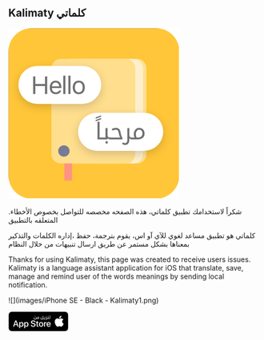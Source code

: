 ## Kalimaty كلماتي
![](KalimatyIcon2.png)

.شكراً لاستخدامك تطبيق كلماتي، هذه الصفحه مخصصه للتواصل بخصوص الأخطاء المتعلقه بالتطبيق

كلماتي هو تطبيق مساعد لغوي للآي آو اس، يقوم بترجمة، حفظ ،إداره الكلمات والتذكير بمعناها بشكل مستمر عن طريق ارسال تنبيهات من خلال النظام

Thanks for using Kalimaty, this page was created to receive users issues.
Kalimaty is a language assistant application for iOS that translate, save, manage and remind user of the words meanings by sending local notification.

![](images/iPhone SE - Black - Kalimaty1.png)

[![App store: كلماتي](images/appstoreBadge.png)](https://apps.apple.com/sa/app/%D9%83%D9%84%D9%85%D8%A7%D8%AA%D9%8A/id1561666117)
